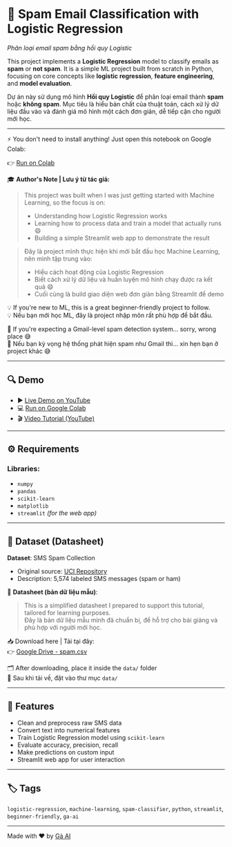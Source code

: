 # 📩 Spam Email Classification with Logistic Regression  
*Phân loại email spam bằng hồi quy Logistic*

This project implements a **Logistic Regression** model to classify emails as **spam** or **not spam**. It is a simple ML project built from scratch in Python, focusing on core concepts like **logistic regression**, **feature engineering**, and **model evaluation**.

Dự án này sử dụng mô hình **Hồi quy Logistic** để phân loại email thành **spam** hoặc **không spam**. Mục tiêu là hiểu bản chất của thuật toán, cách xử lý dữ liệu đầu vào và đánh giá mô hình một cách đơn giản, dễ tiếp cận cho người mới học.

---
⚡ You don't need to install anything!
Just open this notebook on Google Colab:

👉 [Run on Colab](https://colab.research.google.com/drive/12z4Df1MRih5qhGYvjpHAEadxVvY3MOdh?usp=sharing)

🎓 **Author's Note | Lưu ý từ tác giả:**

> This project was built when I was just getting started with Machine Learning, so the focus is on:
> - Understanding how Logistic Regression works  
> - Learning how to process data and train a model that actually runs 😄  
> - Building a simple Streamlit web app to demonstrate the result  

> Đây là project mình thực hiện khi mới bắt đầu học Machine Learning, nên mình tập trung vào:
> - Hiểu cách hoạt động của Logistic Regression  
> - Biết cách xử lý dữ liệu và huấn luyện mô hình chạy được ra kết quả 😄  
> - Cuối cùng là build giao diện web đơn giản bằng Streamlit để demo

💡 If you're new to ML, this is a great beginner-friendly project to follow.  
💡 Nếu bạn mới học ML, đây là project nhập môn rất phù hợp để bắt đầu.

🚫 If you're expecting a Gmail-level spam detection system... sorry, wrong place 😅  
🚫 Nếu bạn kỳ vọng hệ thống phát hiện spam như Gmail thì… xin hẹn bạn ở project khác 😅

---

## 🔍 Demo

- ▶️ [Live Demo on YouTube](https://youtube.com/live/Pom_brpUgKA?feature=share)  
- 💻 [Run on Google Colab](https://colab.research.google.com/drive/12z4Df1MRih5qhGYvjpHAEadxVvY3MOdh?usp=sharing)  
- 🎬 [Video Tutorial (YouTube)](https://docs.google.com/spreadsheets/d/1WTtAzmejGyav2i4zHPyaIcB9sgYwx60j/edit?gid=1123843552#gid=1123843552)  

---

## ⚙️ Requirements

### Libraries:
- `numpy`
- `pandas`
- `scikit-learn`
- `matplotlib`
- `streamlit` *(for the web app)*

---

## 📄 Dataset (Datasheet)

**Dataset**: SMS Spam Collection  
- Original source: [UCI Repository](https://archive.ics.uci.edu/ml/datasets/sms+spam+collection)  
- Description: 5,574 labeled SMS messages (spam or ham)

📘 **Datasheet (bản dữ liệu mẫu)**:

> This is a simplified datasheet I prepared to support this tutorial, tailored for learning purposes.  
> Đây là bản dữ liệu mẫu mình đã chuẩn bị, để hỗ trợ cho bài giảng và phù hợp với người mới học.

📥 Download here | Tải tại đây:  
👉 [Google Drive - spam.csv](https://drive.google.com/file/d/1iKNyb9VC15Rh0IuHaH3tddZK-zOmTZUL/view?usp=sharing)

🗂️ After downloading, place it inside the `data/` folder  
📂 Sau khi tải về, đặt vào thư mục `data/`

---

## 🧪 Features
- Clean and preprocess raw SMS data  
- Convert text into numerical features  
- Train Logistic Regression model using `scikit-learn`  
- Evaluate accuracy, precision, recall  
- Make predictions on custom input  
- Streamlit web app for user interaction

---

## 🏷 Tags
`logistic-regression`, `machine-learning`, `spam-classifier`, `python`, `streamlit`, `beginner-friendly`, `ga-ai`

---

Made with ❤️ by [Gà AI](https://www.youtube.com/@GaAI-k2)
